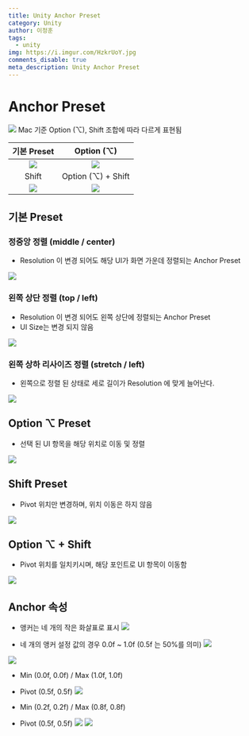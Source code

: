 ```yaml
---
title: Unity Anchor Preset
category: Unity
author: 이정훈
tags:
  - unity
img: https://i.imgur.com/HzkrUoY.jpg
comments_disable: true
meta_description: Unity Anchor Preset
---
```


# Anchor Preset
![](https://i.imgur.com/ufpsFs3.jpg)
Mac 기준 Option (⌥), Shift 조합에 따라 다르게 표현됨

|기본 Preset|Option (⌥)|
|:--:|:--:|
|![](https://i.imgur.com/HzkrUoY.jpg)|![](https://i.imgur.com/jweYk0a.jpg)|
|Shift|Option (⌥) + Shift|
|![](https://i.imgur.com/CzDNQEg.jpg)|![](https://i.imgur.com/9NgabWw.jpg)|


## 기본 Preset
### 정중앙 정렬 (middle / center)
- Resolution 이 변경 되어도 해당 UI가 화면 가운데 정렬되는 Anchor Preset

![](https://i.imgur.com/Q8ggCAA.jpg)

### 왼쪽 상단 정렬 (top / left)
- Resolution 이 변경 되어도 왼쪽 상단에 정렬되는 Anchor Preset
- UI Size는 변경 되지 않음

![](https://i.imgur.com/a5CUq2M.jpg)

### 왼쪽 상하 리사이즈 정렬 (stretch / left)
- 왼쪽으로 정렬 된 상태로 세로 길이가 Resolution 에 맞게 늘어난다.

![](https://i.imgur.com/fQn5zla.jpg)

## Option ⌥ Preset
- 선택 된 UI 항목을 해당 위치로 이동 및 정렬

![](https://i.imgur.com/ETuCSa1.jpg)

## Shift Preset
- Pivot 위치만 변경하며, 위치 이동은 하지 않음

![](https://i.imgur.com/azp0D4J.jpg)

## Option ⌥ + Shift
- Pivot 위치를 일치키시며, 해당 포인트로 UI 항목이 이동함

![](https://i.imgur.com/3QsfMLC.jpg)

## Anchor 속성

- 앵커는 네 개의 작은 화살표로 표시
![](https://i.imgur.com/XsjlQwq.jpg)

- 네 개의 앵커 설정 값의 경우 0.0f ~ 1.0f (0.5f 는 50%를 의미)
![](https://i.imgur.com/haMsq9H.jpg) 

![](https://i.imgur.com/fwTtDyN.jpg)

- Min (0.0f, 0.0f) / Max (1.0f, 1.0f)
- Pivot (0.5f, 0.5f)
![](https://i.imgur.com/1cKapMM.jpg)

- Min (0.2f, 0.2f) / Max (0.8f, 0.8f)
- Pivot (0.5f, 0.5f)
![](https://i.imgur.com/CL5NEVA.jpg)
![](https://i.imgur.com/C1J1eqM.jpg)


